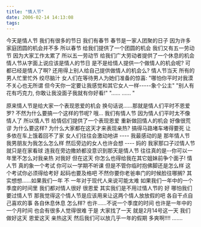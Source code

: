 ```yaml
---
title: "情人节"
date: 2006-02-14 14:13:08
tags:
---
```


今天是情人节 我们有很多的节日 我们有春节 春节是一家人团聚的日子 因为许多家庭团圆的机会并不多 所以春节 给我们提供了一个团圆的机会 我们又有五一劳动节 因为大家工作太累了 所以五一劳动节 给我们广大劳动者提供了一个休息的机会 情人节从字面上说应该是情人的节日 是不是给情人提供一个做情人的机会呢? 可都已经是情人了啊? 还用得上别人给自己提供做情人的机会么? 情人节当天 所有的男人忙里忙外 绞尽脑汁 女人们在等待男人为她们准备的惊喜: "哪怕你平时对我漠不关心也无所谓 但今天你一定要让我感觉和其它女人一样\-\-\-\-\-象个公主" "别人有花有巧克力, 你敢让我没面子我就有你好看!" "...... ...... " 

原来情人节是给大家一个表现恩爱的机会 换句话说......那就是情人们平时不恩爱罗? 不然为什么要搞一个这样的节呢? 哦... 我们有情人节 因为情人们平时太不像情人了 所以情人节 给情侣们提供了一个表现恩爱 重新做回情人的机会 好像很荒谬 为什么要这样? 为什么大家都在这天才来表现亲热? 搞得马路堵车堵得要死 让多依在车上饿着回不了家 女人们往往会激动地讲 \-\-\-\- 我最感动的是 那年情人节 我男朋友为我怎么怎么样 然后旁边的女人也许会想 \-\-\-\- 妈的 我家那口子过情人节就只是在家看球 连我在旁边撒娇都没意识到那天是情人节 往往真的是--你可以一年里不怎么对我亲热 对我好 但在这天 你怎么也得给我在其它姐妹前争个面子! 情人节 真的象一个考试 你可以一学期不听课 但是不管你临时抱佛脚还是怎么样 这个考试你必须得给考好 起码也要及格吧 不然你要你老爸串门的时候脸往哪搁? 其实想想......如果我们一年 不 一年对于现代人来说可能太难 如果我们一年中的一个季度的时间里 我们都对情人很好 很恩爱 其实我们是不用过情人节的 好 哪怕我们要过情人节 那我觉得这个情人节是应该用来让这两个情人放放假的吧 各自干点自己喜欢的事 各自休息休息 怎么样? 也许......不说一个季度的时间 也许是一年中的一个月时间 也会有很多人觉得很难 于是 大家找了一天 就是2月14号这一天 我们做好这天 恩爱这天 亲热这天 然后我们可以放几乎一年的假期 多爽啊!!!! .......